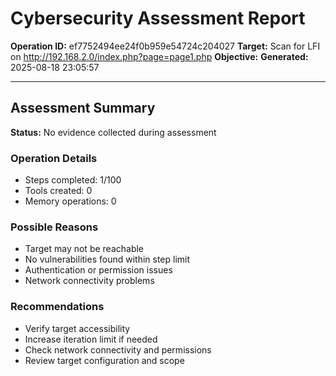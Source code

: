 # Cybersecurity Assessment Report

**Operation ID:** ef7752494ee24f0b959e54724c204027
**Target:** Scan for LFI on http://192.168.2.0/index.php?page=page1.php
**Objective:** 
**Generated:** 2025-08-18 23:05:57

---

## Assessment Summary

**Status:** No evidence collected during assessment

### Operation Details
- Steps completed: 1/100
- Tools created: 0
- Memory operations: 0

### Possible Reasons
- Target may not be reachable
- No vulnerabilities found within step limit
- Authentication or permission issues
- Network connectivity problems

### Recommendations
- Verify target accessibility
- Increase iteration limit if needed
- Check network connectivity and permissions
- Review target configuration and scope
